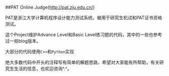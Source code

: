 ##PAT Online Judge(http://pat.zju.edu.cn/)

PAT是浙江大学计算机程序设计能力测试系统，被用于研究生机试和PAT证书资格测试。

这个Project维护Advance Level和Basic Level练习题的代码，其中的一些也参考过一些blog版本。

大部分的代码使用`C++`和`Python`实现

绝大多数代码中开头的注释写有简单的解题思路，希望对大家能有所帮助，有关研究生生活的信息，也欢迎咨询^.^。

